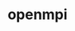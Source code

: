 ---
title: "openmpi"
layout: cache
categories: [package, v0.21.0]
meta: {"versions": ["4.1.6"], "compilers": ["apple-clang@=15.0.0", "cce@=15.0.1", "gcc@=11.1.0", "gcc@=11.3.0", "gcc@=11.4.0", "gcc@=12.3.0", "gcc@=7.3.1", "gcc@=9.4.0", "oneapi@=2023.2.0"], "oss": ["amzn2", "rhel8", "ubuntu20.04", "ubuntu22.04", "ventura"], "platforms": ["darwin", "linux"], "targets": ["aarch64", "neoverse_n1", "neoverse_v1", "ppc64le", "x86_64_v3", "zen4"], "stacks": ["aws-isc", "aws-isc-aarch64", "data-vis-sdk", "e4s", "e4s-cray-rhel", "e4s-neoverse_v1", "e4s-oneapi", "e4s-power", "ml-darwin-aarch64-mps", "ml-linux-x86_64-cpu", "ml-linux-x86_64-cuda", "ml-linux-x86_64-rocm", "radiuss-aws", "radiuss-aws-aarch64", "root", "tutorial"], "num_specs": 24, "num_specs_by_stack": {"root": 24, "ml-darwin-aarch64-mps": 1, "radiuss-aws-aarch64": 2, "aws-isc-aarch64": 6, "radiuss-aws": 1, "aws-isc": 3, "e4s-cray-rhel": 1, "e4s-neoverse_v1": 1, "e4s-power": 1, "data-vis-sdk": 1, "e4s": 1, "e4s-oneapi": 1, "ml-linux-x86_64-cpu": 1, "ml-linux-x86_64-cuda": 1, "ml-linux-x86_64-rocm": 1, "tutorial": 2}}
spec_details: [{"hash": "o5h4b53uis6mmee57j5zgoqbj2hpxy65", "compiler": "apple-clang@=15.0.0", "versions": ["4.1.6"], "os": "ventura", "platform": "darwin", "target": "aarch64", "variants": ["~atomics", "build_system=autotools", "~cuda", "~cxx", "~cxx_exceptions", "fabrics=none", "~gpfs", "~internal-hwloc", "~internal-pmix", "~java", "~legacylaunchers", "~lustre", "~memchecker", "~openshmem", "~orterunprefix", "+romio", "+rsh", "schedulers=none", "~singularity", "+static", "+vt", "+wrapper-rpath"], "stacks": ["root", "ml-darwin-aarch64-mps"], "size": "-", "tarball": "https://binaries.spack.io/v0.21.0/build_cache/darwin-ventura-aarch64/apple-clang-15.0.0/openmpi-4.1.6/darwin-ventura-aarch64-apple-clang-15.0.0-openmpi-4.1.6-o5h4b53uis6mmee57j5zgoqbj2hpxy65.spack"}, {"hash": "uptduxjjycryx2foaxpvppjy6f64d3bx", "compiler": "gcc@=7.3.1", "versions": ["4.1.6"], "os": "amzn2", "platform": "linux", "target": "aarch64", "variants": ["~atomics", "build_system=autotools", "~cuda", "~cxx", "~cxx_exceptions", "fabrics=none", "~gpfs", "~internal-hwloc", "~internal-pmix", "~java", "~legacylaunchers", "~lustre", "~memchecker", "~openshmem", "~orterunprefix", "+romio", "+rsh", "schedulers=none", "~singularity", "+static", "+vt", "+wrapper-rpath"], "stacks": ["radiuss-aws-aarch64", "root"], "size": "-", "tarball": "https://binaries.spack.io/v0.21.0/build_cache/linux-amzn2-aarch64/gcc-7.3.1/openmpi-4.1.6/linux-amzn2-aarch64-gcc-7.3.1-openmpi-4.1.6-uptduxjjycryx2foaxpvppjy6f64d3bx.spack"}, {"hash": "y46iz7sdldt3ltm4wnoh2y3k3k2daces", "compiler": "gcc@=7.3.1", "versions": ["4.1.6"], "os": "amzn2", "platform": "linux", "target": "aarch64", "variants": ["~atomics", "build_system=autotools", "~cuda", "~cxx", "~cxx_exceptions", "fabrics=ofi", "~gpfs", "~internal-hwloc", "~internal-pmix", "~java", "+legacylaunchers", "~lustre", "~memchecker", "~openshmem", "~orterunprefix", "+romio", "+rsh", "schedulers=none", "~singularity", "+static", "+vt", "+wrapper-rpath"], "stacks": ["root", "aws-isc-aarch64"], "size": "-", "tarball": "https://binaries.spack.io/v0.21.0/build_cache/linux-amzn2-aarch64/gcc-7.3.1/openmpi-4.1.6/linux-amzn2-aarch64-gcc-7.3.1-openmpi-4.1.6-y46iz7sdldt3ltm4wnoh2y3k3k2daces.spack"}, {"hash": "4w7xxndmdccco2nvdhgbfzcrl5vcvw6f", "compiler": "gcc@=7.3.1", "versions": ["4.1.6"], "os": "amzn2", "platform": "linux", "target": "aarch64", "variants": ["~atomics", "build_system=autotools", "~cuda", "~cxx", "~cxx_exceptions", "fabrics=ofi", "~gpfs", "~internal-hwloc", "~internal-pmix", "~java", "+legacylaunchers", "~lustre", "~memchecker", "~openshmem", "~orterunprefix", "+romio", "+rsh", "schedulers=none", "~singularity", "+static", "+vt", "+wrapper-rpath"], "stacks": ["root", "aws-isc-aarch64"], "size": "-", "tarball": "https://binaries.spack.io/v0.21.0/build_cache/linux-amzn2-aarch64/gcc-7.3.1/openmpi-4.1.6/linux-amzn2-aarch64-gcc-7.3.1-openmpi-4.1.6-4w7xxndmdccco2nvdhgbfzcrl5vcvw6f.spack"}, {"hash": "cw4jfpjxpg4vseqgvkv7v5mulimgt2qk", "compiler": "gcc@=7.3.1", "versions": ["4.1.6"], "os": "amzn2", "platform": "linux", "target": "aarch64", "variants": ["~atomics", "build_system=autotools", "~cuda", "~cxx", "~cxx_exceptions", "fabrics=auto", "~gpfs", "~internal-hwloc", "~internal-pmix", "~java", "+legacylaunchers", "~lustre", "~memchecker", "~openshmem", "~orterunprefix", "+romio", "+rsh", "schedulers=none", "~singularity", "+static", "+vt", "+wrapper-rpath"], "stacks": ["root", "aws-isc-aarch64"], "size": "-", "tarball": "https://binaries.spack.io/v0.21.0/build_cache/linux-amzn2-aarch64/gcc-7.3.1/openmpi-4.1.6/linux-amzn2-aarch64-gcc-7.3.1-openmpi-4.1.6-cw4jfpjxpg4vseqgvkv7v5mulimgt2qk.spack"}, {"hash": "se2januitilpnsb6ydd77ngos6uavsnu", "compiler": "gcc@=7.3.1", "versions": ["4.1.6"], "os": "amzn2", "platform": "linux", "target": "neoverse_n1", "variants": ["~atomics", "build_system=autotools", "~cuda", "~cxx", "~cxx_exceptions", "fabrics=ofi", "~gpfs", "~internal-hwloc", "~internal-pmix", "~java", "+legacylaunchers", "~lustre", "~memchecker", "~openshmem", "~orterunprefix", "+romio", "+rsh", "schedulers=none", "~singularity", "+static", "+vt", "+wrapper-rpath"], "stacks": ["root", "aws-isc-aarch64"], "size": "-", "tarball": "https://binaries.spack.io/v0.21.0/build_cache/linux-amzn2-neoverse_n1/gcc-7.3.1/openmpi-4.1.6/linux-amzn2-neoverse_n1-gcc-7.3.1-openmpi-4.1.6-se2januitilpnsb6ydd77ngos6uavsnu.spack"}, {"hash": "hmmth2fd2csb2ddgxe2sk7jjc3d6s5it", "compiler": "gcc@=7.3.1", "versions": ["4.1.6"], "os": "amzn2", "platform": "linux", "target": "neoverse_n1", "variants": ["~atomics", "build_system=autotools", "~cuda", "~cxx", "~cxx_exceptions", "fabrics=none", "~gpfs", "~internal-hwloc", "~internal-pmix", "~java", "~legacylaunchers", "~lustre", "~memchecker", "~openshmem", "~orterunprefix", "+romio", "+rsh", "schedulers=none", "~singularity", "+static", "+vt", "+wrapper-rpath"], "stacks": ["radiuss-aws-aarch64", "root"], "size": "-", "tarball": "https://binaries.spack.io/v0.21.0/build_cache/linux-amzn2-neoverse_n1/gcc-7.3.1/openmpi-4.1.6/linux-amzn2-neoverse_n1-gcc-7.3.1-openmpi-4.1.6-hmmth2fd2csb2ddgxe2sk7jjc3d6s5it.spack"}, {"hash": "gznb4luxwevp6wchxyybfl4mko4sh2c7", "compiler": "gcc@=7.3.1", "versions": ["4.1.6"], "os": "amzn2", "platform": "linux", "target": "neoverse_n1", "variants": ["~atomics", "build_system=autotools", "~cuda", "~cxx", "~cxx_exceptions", "fabrics=ofi", "~gpfs", "~internal-hwloc", "~internal-pmix", "~java", "+legacylaunchers", "~lustre", "~memchecker", "~openshmem", "~orterunprefix", "+romio", "+rsh", "schedulers=none", "~singularity", "+static", "+vt", "+wrapper-rpath"], "stacks": ["root", "aws-isc-aarch64"], "size": "-", "tarball": "https://binaries.spack.io/v0.21.0/build_cache/linux-amzn2-neoverse_n1/gcc-7.3.1/openmpi-4.1.6/linux-amzn2-neoverse_n1-gcc-7.3.1-openmpi-4.1.6-gznb4luxwevp6wchxyybfl4mko4sh2c7.spack"}, {"hash": "l3nuxwgbxg6abxijj5o4qgp76jyv7zwt", "compiler": "gcc@=7.3.1", "versions": ["4.1.6"], "os": "amzn2", "platform": "linux", "target": "neoverse_n1", "variants": ["~atomics", "build_system=autotools", "~cuda", "~cxx", "~cxx_exceptions", "fabrics=auto", "~gpfs", "~internal-hwloc", "~internal-pmix", "~java", "+legacylaunchers", "~lustre", "~memchecker", "~openshmem", "~orterunprefix", "+romio", "+rsh", "schedulers=none", "~singularity", "+static", "+vt", "+wrapper-rpath"], "stacks": ["root", "aws-isc-aarch64"], "size": "-", "tarball": "https://binaries.spack.io/v0.21.0/build_cache/linux-amzn2-neoverse_n1/gcc-7.3.1/openmpi-4.1.6/linux-amzn2-neoverse_n1-gcc-7.3.1-openmpi-4.1.6-l3nuxwgbxg6abxijj5o4qgp76jyv7zwt.spack"}, {"hash": "wdb3mlvtcndew33ddzsslebqphlol326", "compiler": "gcc@=7.3.1", "versions": ["4.1.6"], "os": "amzn2", "platform": "linux", "target": "x86_64_v3", "variants": ["~atomics", "build_system=autotools", "~cuda", "~cxx", "~cxx_exceptions", "fabrics=none", "~gpfs", "~internal-hwloc", "~internal-pmix", "~java", "~legacylaunchers", "~lustre", "~memchecker", "~openshmem", "~orterunprefix", "+romio", "+rsh", "schedulers=none", "~singularity", "+static", "+vt", "+wrapper-rpath"], "stacks": ["root", "radiuss-aws"], "size": "-", "tarball": "https://binaries.spack.io/v0.21.0/build_cache/linux-amzn2-x86_64_v3/gcc-7.3.1/openmpi-4.1.6/linux-amzn2-x86_64_v3-gcc-7.3.1-openmpi-4.1.6-wdb3mlvtcndew33ddzsslebqphlol326.spack"}, {"hash": "p4eqson52sxlexq4addbvmaozkrjpw4x", "compiler": "gcc@=7.3.1", "versions": ["4.1.6"], "os": "amzn2", "platform": "linux", "target": "x86_64_v3", "variants": ["~atomics", "build_system=autotools", "~cuda", "~cxx", "~cxx_exceptions", "fabrics=ofi", "~gpfs", "~internal-hwloc", "~internal-pmix", "~java", "+legacylaunchers", "~lustre", "~memchecker", "~openshmem", "~orterunprefix", "+romio", "+rsh", "schedulers=none", "~singularity", "+static", "+vt", "+wrapper-rpath"], "stacks": ["root", "aws-isc"], "size": "-", "tarball": "https://binaries.spack.io/v0.21.0/build_cache/linux-amzn2-x86_64_v3/gcc-7.3.1/openmpi-4.1.6/linux-amzn2-x86_64_v3-gcc-7.3.1-openmpi-4.1.6-p4eqson52sxlexq4addbvmaozkrjpw4x.spack"}, {"hash": "us7szpkudjektqmmrro4u3kbqazu5akh", "compiler": "gcc@=7.3.1", "versions": ["4.1.6"], "os": "amzn2", "platform": "linux", "target": "x86_64_v3", "variants": ["~atomics", "build_system=autotools", "~cuda", "~cxx", "~cxx_exceptions", "fabrics=ofi", "~gpfs", "~internal-hwloc", "~internal-pmix", "~java", "+legacylaunchers", "~lustre", "~memchecker", "~openshmem", "~orterunprefix", "+romio", "+rsh", "schedulers=none", "~singularity", "+static", "+vt", "+wrapper-rpath"], "stacks": ["root", "aws-isc"], "size": "-", "tarball": "https://binaries.spack.io/v0.21.0/build_cache/linux-amzn2-x86_64_v3/gcc-7.3.1/openmpi-4.1.6/linux-amzn2-x86_64_v3-gcc-7.3.1-openmpi-4.1.6-us7szpkudjektqmmrro4u3kbqazu5akh.spack"}, {"hash": "6r643chkzyfsnyl3ccyxtg5zmcpi5keb", "compiler": "gcc@=7.3.1", "versions": ["4.1.6"], "os": "amzn2", "platform": "linux", "target": "x86_64_v3", "variants": ["~atomics", "build_system=autotools", "~cuda", "~cxx", "~cxx_exceptions", "fabrics=auto", "~gpfs", "~internal-hwloc", "~internal-pmix", "~java", "+legacylaunchers", "~lustre", "~memchecker", "~openshmem", "~orterunprefix", "+romio", "+rsh", "schedulers=none", "~singularity", "+static", "+vt", "+wrapper-rpath"], "stacks": ["root", "aws-isc"], "size": "-", "tarball": "https://binaries.spack.io/v0.21.0/build_cache/linux-amzn2-x86_64_v3/gcc-7.3.1/openmpi-4.1.6/linux-amzn2-x86_64_v3-gcc-7.3.1-openmpi-4.1.6-6r643chkzyfsnyl3ccyxtg5zmcpi5keb.spack"}, {"hash": "z5onhgfty2epn7hfmzupgfy6llkftqgk", "compiler": "cce@=15.0.1", "versions": ["4.1.6"], "os": "rhel8", "platform": "linux", "target": "zen4", "variants": ["~atomics", "build_system=autotools", "~cuda", "~cxx", "~cxx_exceptions", "fabrics=none", "~gpfs", "~internal-hwloc", "~internal-pmix", "~java", "~legacylaunchers", "~lustre", "~memchecker", "~openshmem", "~orterunprefix", "+romio", "+rsh", "schedulers=none", "~singularity", "+static", "+vt", "+wrapper-rpath"], "stacks": ["root", "e4s-cray-rhel"], "size": "-", "tarball": "https://binaries.spack.io/v0.21.0/build_cache/linux-rhel8-zen4/cce-15.0.1/openmpi-4.1.6/linux-rhel8-zen4-cce-15.0.1-openmpi-4.1.6-z5onhgfty2epn7hfmzupgfy6llkftqgk.spack"}, {"hash": "qfv36ucvzvzyflbnxxgaejwh5di46bav", "compiler": "gcc@=11.4.0", "versions": ["4.1.6"], "os": "ubuntu20.04", "platform": "linux", "target": "neoverse_v1", "variants": ["~atomics", "build_system=autotools", "~cuda", "~cxx", "~cxx_exceptions", "fabrics=none", "~gpfs", "~internal-hwloc", "~internal-pmix", "~java", "~legacylaunchers", "~lustre", "~memchecker", "~openshmem", "~orterunprefix", "+romio", "+rsh", "schedulers=none", "~singularity", "+static", "+vt", "+wrapper-rpath"], "stacks": ["root", "e4s-neoverse_v1"], "size": "-", "tarball": "https://binaries.spack.io/v0.21.0/build_cache/linux-ubuntu20.04-neoverse_v1/gcc-11.4.0/openmpi-4.1.6/linux-ubuntu20.04-neoverse_v1-gcc-11.4.0-openmpi-4.1.6-qfv36ucvzvzyflbnxxgaejwh5di46bav.spack"}, {"hash": "v3w7to4rxbbrnaioq6wtcx6yrq432uds", "compiler": "gcc@=9.4.0", "versions": ["4.1.6"], "os": "ubuntu20.04", "platform": "linux", "target": "ppc64le", "variants": ["~atomics", "build_system=autotools", "~cuda", "~cxx", "~cxx_exceptions", "fabrics=none", "~gpfs", "~internal-hwloc", "~internal-pmix", "~java", "~legacylaunchers", "~lustre", "~memchecker", "~openshmem", "~orterunprefix", "+romio", "+rsh", "schedulers=none", "~singularity", "+static", "+vt", "+wrapper-rpath"], "stacks": ["root", "e4s-power"], "size": "-", "tarball": "https://binaries.spack.io/v0.21.0/build_cache/linux-ubuntu20.04-ppc64le/gcc-9.4.0/openmpi-4.1.6/linux-ubuntu20.04-ppc64le-gcc-9.4.0-openmpi-4.1.6-v3w7to4rxbbrnaioq6wtcx6yrq432uds.spack"}, {"hash": "di54kmegal4b6gq6bqaf42uoizxrgdcn", "compiler": "gcc@=11.1.0", "versions": ["4.1.6"], "os": "ubuntu20.04", "platform": "linux", "target": "x86_64_v3", "variants": ["~atomics", "build_system=autotools", "~cuda", "~cxx", "~cxx_exceptions", "fabrics=none", "~gpfs", "~internal-hwloc", "~internal-pmix", "~java", "~legacylaunchers", "~lustre", "~memchecker", "~openshmem", "~orterunprefix", "+romio", "+rsh", "schedulers=none", "~singularity", "+static", "+vt", "+wrapper-rpath"], "stacks": ["root", "data-vis-sdk"], "size": "-", "tarball": "https://binaries.spack.io/v0.21.0/build_cache/linux-ubuntu20.04-x86_64_v3/gcc-11.1.0/openmpi-4.1.6/linux-ubuntu20.04-x86_64_v3-gcc-11.1.0-openmpi-4.1.6-di54kmegal4b6gq6bqaf42uoizxrgdcn.spack"}, {"hash": "qbj7egte6jo5ftrj4pw6dxtzi4rvp3xx", "compiler": "gcc@=11.4.0", "versions": ["4.1.6"], "os": "ubuntu20.04", "platform": "linux", "target": "x86_64_v3", "variants": ["~atomics", "build_system=autotools", "~cuda", "~cxx", "~cxx_exceptions", "fabrics=none", "~gpfs", "~internal-hwloc", "~internal-pmix", "~java", "~legacylaunchers", "~lustre", "~memchecker", "~openshmem", "~orterunprefix", "+romio", "+rsh", "schedulers=none", "~singularity", "+static", "+vt", "+wrapper-rpath"], "stacks": ["root", "e4s"], "size": "-", "tarball": "https://binaries.spack.io/v0.21.0/build_cache/linux-ubuntu20.04-x86_64_v3/gcc-11.4.0/openmpi-4.1.6/linux-ubuntu20.04-x86_64_v3-gcc-11.4.0-openmpi-4.1.6-qbj7egte6jo5ftrj4pw6dxtzi4rvp3xx.spack"}, {"hash": "7kptvj5fa62eonijqa5q5aq6imbkqmhj", "compiler": "oneapi@=2023.2.0", "versions": ["4.1.6"], "os": "ubuntu20.04", "platform": "linux", "target": "x86_64_v3", "variants": ["~atomics", "build_system=autotools", "~cuda", "~cxx", "~cxx_exceptions", "fabrics=none", "~gpfs", "~internal-hwloc", "~internal-pmix", "~java", "~legacylaunchers", "~lustre", "~memchecker", "~openshmem", "~orterunprefix", "+romio", "+rsh", "schedulers=none", "~singularity", "+static", "+vt", "+wrapper-rpath"], "stacks": ["root", "e4s-oneapi"], "size": "-", "tarball": "https://binaries.spack.io/v0.21.0/build_cache/linux-ubuntu20.04-x86_64_v3/oneapi-2023.2.0/openmpi-4.1.6/linux-ubuntu20.04-x86_64_v3-oneapi-2023.2.0-openmpi-4.1.6-7kptvj5fa62eonijqa5q5aq6imbkqmhj.spack"}, {"hash": "dqrp2r2qliwiayq3ksmwszhbb3di5kvx", "compiler": "gcc@=11.3.0", "versions": ["4.1.6"], "os": "ubuntu22.04", "platform": "linux", "target": "x86_64_v3", "variants": ["~atomics", "build_system=autotools", "~cuda", "~cxx", "~cxx_exceptions", "fabrics=none", "~gpfs", "~internal-hwloc", "~internal-pmix", "~java", "~legacylaunchers", "~lustre", "~memchecker", "~openshmem", "~orterunprefix", "+romio", "+rsh", "schedulers=none", "~singularity", "+static", "+vt", "+wrapper-rpath"], "stacks": ["root", "ml-linux-x86_64-cpu"], "size": "-", "tarball": "https://binaries.spack.io/v0.21.0/build_cache/linux-ubuntu22.04-x86_64_v3/gcc-11.3.0/openmpi-4.1.6/linux-ubuntu22.04-x86_64_v3-gcc-11.3.0-openmpi-4.1.6-dqrp2r2qliwiayq3ksmwszhbb3di5kvx.spack"}, {"hash": "ltntinjmkwu7wer7tnatrkpkwl7caoss", "compiler": "gcc@=11.3.0", "versions": ["4.1.6"], "os": "ubuntu22.04", "platform": "linux", "target": "x86_64_v3", "variants": ["~atomics", "build_system=autotools", "+cuda", "cuda_arch=80", "~cxx", "~cxx_exceptions", "fabrics=none", "~gpfs", "~internal-hwloc", "~internal-pmix", "~java", "~legacylaunchers", "~lustre", "~memchecker", "~openshmem", "~orterunprefix", "+romio", "+rsh", "schedulers=none", "~singularity", "+static", "+vt", "+wrapper-rpath"], "stacks": ["root", "ml-linux-x86_64-cuda"], "size": "-", "tarball": "https://binaries.spack.io/v0.21.0/build_cache/linux-ubuntu22.04-x86_64_v3/gcc-11.3.0/openmpi-4.1.6/linux-ubuntu22.04-x86_64_v3-gcc-11.3.0-openmpi-4.1.6-ltntinjmkwu7wer7tnatrkpkwl7caoss.spack"}, {"hash": "ddoybixbb3we7dbfy2kobuxezn4wtyoi", "compiler": "gcc@=11.3.0", "versions": ["4.1.6"], "os": "ubuntu22.04", "platform": "linux", "target": "x86_64_v3", "variants": ["~atomics", "build_system=autotools", "~cuda", "~cxx", "~cxx_exceptions", "fabrics=none", "~gpfs", "~internal-hwloc", "~internal-pmix", "~java", "~legacylaunchers", "~lustre", "~memchecker", "~openshmem", "~orterunprefix", "+romio", "+rsh", "schedulers=none", "~singularity", "+static", "+vt", "+wrapper-rpath"], "stacks": ["root", "ml-linux-x86_64-rocm"], "size": "-", "tarball": "https://binaries.spack.io/v0.21.0/build_cache/linux-ubuntu22.04-x86_64_v3/gcc-11.3.0/openmpi-4.1.6/linux-ubuntu22.04-x86_64_v3-gcc-11.3.0-openmpi-4.1.6-ddoybixbb3we7dbfy2kobuxezn4wtyoi.spack"}, {"hash": "z4iqm7nipxsdam3chio7r74ob3cznoof", "compiler": "gcc@=11.4.0", "versions": ["4.1.6"], "os": "ubuntu22.04", "platform": "linux", "target": "x86_64_v3", "variants": ["~atomics", "build_system=autotools", "~cuda", "~cxx", "~cxx_exceptions", "fabrics=none", "~gpfs", "~internal-hwloc", "~internal-pmix", "~java", "~legacylaunchers", "~lustre", "~memchecker", "~openshmem", "~orterunprefix", "+romio", "+rsh", "schedulers=none", "~singularity", "+static", "+vt", "+wrapper-rpath"], "stacks": ["tutorial", "root"], "size": "-", "tarball": "https://binaries.spack.io/v0.21.0/build_cache/linux-ubuntu22.04-x86_64_v3/gcc-11.4.0/openmpi-4.1.6/linux-ubuntu22.04-x86_64_v3-gcc-11.4.0-openmpi-4.1.6-z4iqm7nipxsdam3chio7r74ob3cznoof.spack"}, {"hash": "cndwedmmdi6vycttha5zw7yrvn7cgeix", "compiler": "gcc@=12.3.0", "versions": ["4.1.6"], "os": "ubuntu22.04", "platform": "linux", "target": "x86_64_v3", "variants": ["~atomics", "build_system=autotools", "~cuda", "~cxx", "~cxx_exceptions", "fabrics=none", "~gpfs", "~internal-hwloc", "~internal-pmix", "~java", "~legacylaunchers", "~lustre", "~memchecker", "~openshmem", "~orterunprefix", "+romio", "+rsh", "schedulers=none", "~singularity", "+static", "+vt", "+wrapper-rpath"], "stacks": ["tutorial", "root"], "size": "-", "tarball": "https://binaries.spack.io/v0.21.0/build_cache/linux-ubuntu22.04-x86_64_v3/gcc-12.3.0/openmpi-4.1.6/linux-ubuntu22.04-x86_64_v3-gcc-12.3.0-openmpi-4.1.6-cndwedmmdi6vycttha5zw7yrvn7cgeix.spack"}]
---